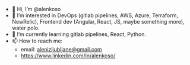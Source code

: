 - 👋 Hi, I’m @alenkoso
- 👀 I’m interested in DevOps (gitlab pipelines, AWS, Azure, Terraform, NewRelic), Frontend dev (Angular, React, JS, maybe something more), water polo.
- 🌱 I’m currently learning gitlab pipelines, React, Python.
- 📫 How to reach me: 
   - email: alenizljubljane@gmail.com
   - https://www.linkedin.com/in/alenkoso/

<!---
alenkoso/alenkoso is a ✨ special ✨ repository because its `README.md` (this file) appears on your GitHub profile.
You can click the Preview link to take a look at your changes.
--->
